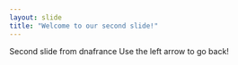```yaml
---
layout: slide
title: "Welcome to our second slide!"
---
```

Second slide from dnafrance
Use the left arrow to go back!
